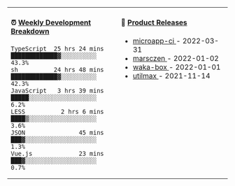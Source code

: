 <table width="800px">
<tr>
<td valign="top" width="50%">

####  ⏰  <a href="https://gist.github.com/marsczen/0c39a3e7b4a372c6cff4a8714271308c" target="_blank">Weekly Development Breakdown</a>

<!-- code_time starts -->

```text
TypeScript  25 hrs 24 mins  █████████████▓░░░░░░░░░░  43.3%
sh          24 hrs 48 mins  █████████████▓░░░░░░░░░░  42.3%
JavaScript   3 hrs 39 mins  █████░░░░░░░░░░░░░░░░░░░   6.2%
LESS          2 hrs 6 mins  ████▒░░░░░░░░░░░░░░░░░░░   3.6%
JSON               45 mins  ███▓░░░░░░░░░░░░░░░░░░░░   1.3%
Vue.js             23 mins  ███▓░░░░░░░░░░░░░░░░░░░░   0.7%
```

<!-- code_time ends -->
</td>
<td valign="top" width="50%">

#### 🌾 <a href="https://github.com/marsczen/marsczen/blob/master/releases.md" target="_blank">Product Releases</a>

<!-- recent_releases starts -->
* <a href='https://github.com/marsczen/microapp-ci/releases/tag/v0.0.2' target='_blank'>microapp-ci </a> - 2022-03-31
* <a href='https://github.com/marsczen/marsczen/releases/tag/v0.0.1' target='_blank'>marsczen </a> - 2022-01-02
* <a href='https://github.com/marsczen/waka-box/releases/tag/v3.0.1' target='_blank'>waka-box </a> - 2022-01-01
* <a href='https://github.com/marsczen/utilmax/releases/tag/v1.0.6' target='_blank'>utilmax </a> - 2021-11-14
<!-- recent_releases ends -->

</td>
</tr>
  </table>
